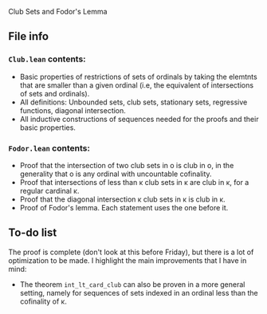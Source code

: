 Club Sets and Fodor's Lemma

## File info

### `Club.lean` contents:

* Basic properties of restrictions of sets of ordinals by taking the elemtnts that are smaller
  than a given ordinal (i.e, the equivalent of intersections of sets and ordinals).
* All definitions: Unbounded sets, club sets, stationary sets, regressive functions, diagonal intersection.
* All inductive constructions of sequences needed for the proofs and their basic properties.

### `Fodor.lean` contents:

* Proof that the intersection of two club sets in o is club in o, in the generality that o is any ordinal with
  uncountable cofinality.
* Proof that intersections of less than κ club sets in κ are club in κ, for a regular cardinal κ.
* Proof that the diagonal intersection κ club sets in κ is club in κ.
* Proof of Fodor's lemma.
Each statement uses the one before it.

## To-do list

The proof is complete (don't look at this before Friday), but there is a lot of optimization to be made.
I highlight the main improvements that I have in mind:

* The theorem `int_lt_card_club` can also be proven in a more general setting, namely for sequences
  of sets indexed in an ordinal less than the cofinality of κ.